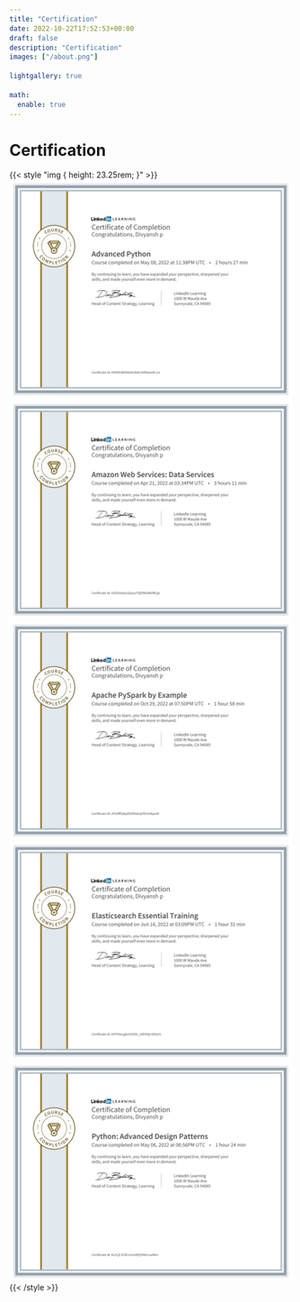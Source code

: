 ```yaml
---
title: "Certification"
date: 2022-10-22T17:52:53+00:00
draft: false
description: "Certification"
images: ["/about.png"]

lightgallery: true

math:
  enable: true
---
```


# Certification

{{< style "img { height: 23.25rem; }" >}} 
![](certificates/1.png) 
![](certificates/2.png) 
![](certificates/3.png) 
![](certificates/4.png) 
![](certificates/5.png) 
{{< /style >}} 
